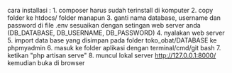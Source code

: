 cara installasi :
    1. composer harus sudah terinstall di komputer 
    2. copy folder ke htdocs/ folder manapun 
    3. ganti nama database, username dan password di file .env sesuaikan dengan setingan web server anda (DB_DATABASE, DB_USERNAME, DB_PASSWORD) 
    4. nyalakan web server 
    5. import data base yang disimpan pada folder toko_obat/DATABASE ke phpmyadmin 
    6. masuk ke folder aplikasi dengan terminal/cmd/git bash 
    7. ketikan "php artisan serve" 
    8. muncul lokal server http://127.0.0.1:8000/ kemudian buka di browser 
